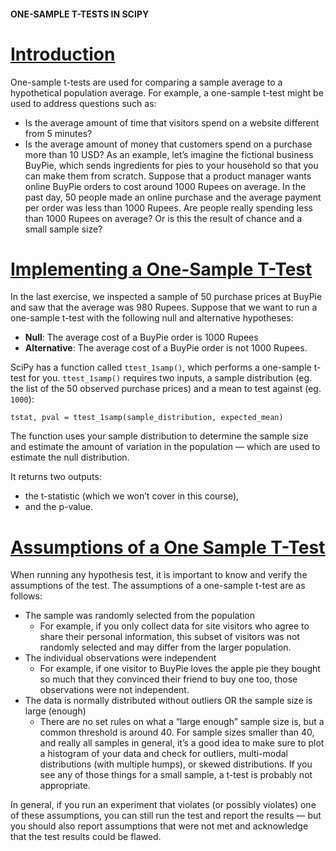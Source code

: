 #### ONE-SAMPLE T-TESTS IN SCIPY

# [Introduction](https://www.codecademy.com/courses/hypothesis-testing-python/lessons/t-tests-in-scipy/exercises/introduction)

One-sample t-tests are used for comparing a sample average to a hypothetical population average. 
For example, a one-sample t-test might be used to address questions such as:
* Is the average amount of time that visitors spend on a website different from 5 minutes?
* Is the average amount of money that customers spend on a purchase more than 10 USD?
As an example, let’s imagine the fictional business BuyPie, which sends ingredients for pies to your household so that you can make them from scratch. 
Suppose that a product manager wants online BuyPie orders to cost around 1000 Rupees on average. 
In the past day, 50 people made an online purchase and the average payment per order was less than 1000 Rupees. 
Are people really spending less than 1000 Rupees on average? 
Or is this the result of chance and a small sample size?

# [Implementing a One-Sample T-Test](https://www.codecademy.com/courses/hypothesis-testing-python/lessons/t-tests-in-scipy/exercises/implementing-a-t-test)

In the last exercise, we inspected a sample of 50 purchase prices at BuyPie and saw that the average was 980 Rupees. 
Suppose that we want to run a one-sample t-test with the following null and alternative hypotheses:
* **Null**: The average cost of a BuyPie order is 1000 Rupees
* **Alternative**: The average cost of a BuyPie order is not 1000 Rupees.

SciPy has a function called `ttest_1samp()`, which performs a one-sample t-test for you. 
`ttest_1samp()` requires two inputs, a sample distribution (eg. the list of the 50 observed purchase prices) and a mean to test against (eg. `1000`):
```
tstat, pval = ttest_1samp(sample_distribution, expected_mean)
```
The function uses your sample distribution to determine the sample size and estimate the amount of variation in the population — which are used to estimate the null distribution. 

It returns two outputs: 
* the t-statistic (which we won’t cover in this course), 
* and the p-value.

# [Assumptions of a One Sample T-Test](https://www.codecademy.com/courses/hypothesis-testing-python/lessons/t-tests-in-scipy/exercises/assumptions-of-a-t-test)

When running any hypothesis test, it is important to know and verify the assumptions of the test. 
The assumptions of a one-sample t-test are as follows:
* The sample was randomly selected from the population
  * For example, if you only collect data for site visitors who agree to share their personal information, this subset of visitors was not randomly selected and may differ from the larger population.
* The individual observations were independent
  * For example, if one visitor to BuyPie loves the apple pie they bought so much that they convinced their friend to buy one too, those observations were not independent.
* The data is normally distributed without outliers OR the sample size is large (enough)
  * There are no set rules on what a “large enough” sample size is, but a common threshold is around 40. 
  For sample sizes smaller than 40, and really all samples in general, it’s a good idea to make sure to plot a histogram of your data and check for outliers, multi-modal distributions (with multiple humps), or skewed distributions. 
  If you see any of those things for a small sample, a t-test is probably not appropriate.

In general, if you run an experiment that violates (or possibly violates) one of these assumptions, you can still run the test and report the results — but you should also report assumptions that were not met and acknowledge that the test results could be flawed.






